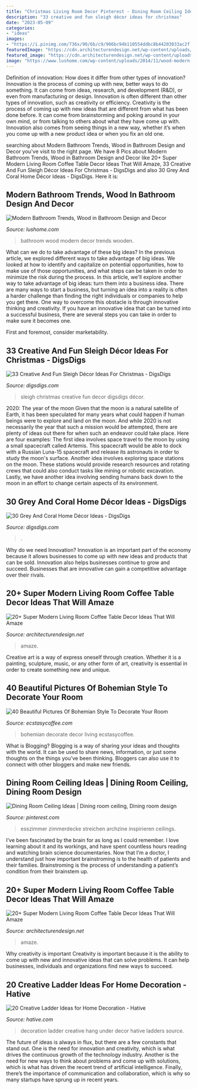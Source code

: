 ```yaml
---
title: "Christmas Living Room Decor Pinterest - Dining Room Ceiling Ideas"
description: "33 creative and fun sleigh décor ideas for christmas"
date: "2023-05-09"
categories:
- "ideas"
images:
- "https://i.pinimg.com/736x/90/6b/c9/906bc94b110554ddbc8b44203033ac2f.jpg"
featuredImage: "https://cdn.architecturendesign.net/wp-content/uploads/2015/11/AD-14-white-romantic-living-room-decor-1.jpg"
featured_image: "https://cdn.architecturendesign.net/wp-content/uploads/2015/11/AD-14-white-romantic-living-room-decor-1.jpg"
image: "https://www.lushome.com/wp-content/uploads/2014/11/wood-modern-bathroom-design-decor-ideas-8.jpg"
---
```



Definition of innovation: How does it differ from other types of innovation?
Innovation is the process of coming up with new, better ways to do something. It can come from ideas, research, and development (R&D), or even from manufacturing or design. Innovation is often different than other types of innovation, such as creativity or efficiency.
Creativity is the process of coming up with new ideas that are different from what has been done before. It can come from brainstorming and poking around in your own mind, or from talking to others about what they have come up with. Innovation also comes from seeing things in a new way, whether it’s when you come up with a new product idea or when you fix an old one.

	

		
searching about Modern Bathroom Trends, Wood in Bathroom Design and Decor you've visit to the right page. We have 8 Pics about Modern Bathroom Trends, Wood in Bathroom Design and Decor like 20+ Super Modern Living Room Coffee Table Decor Ideas That Will Amaze, 33 Creative And Fun Sleigh Décor Ideas For Christmas - DigsDigs and also 30 Grey And Coral Home Décor Ideas - DigsDigs. Here it is:
		
    
## Modern Bathroom Trends, Wood In Bathroom Design And Decor

<img loading=lazy src="https://www.lushome.com/wp-content/uploads/2014/11/wood-modern-bathroom-design-decor-ideas-8.jpg" onerror="this.onerror=null;this.src='https://tse1.mm.bing.net/th?id=OIP.zAt2e5BpXDAOS55DZ28uAAAAAA&amp;pid=15.1';" alt="Modern Bathroom Trends, Wood in Bathroom Design and Decor">

_Source: lushome.com_

>bathroom wood modern decor trends wooden. 

	

What can we do to take advantage of these big ideas?
In the previous article, we explored different ways to take advantage of big ideas. We looked at how to identify and capitalize on potential opportunities, how to make use of those opportunities, and what steps can be taken in order to minimize the risk during the process. In this article, we'll explore another way to take advantage of big ideas: turn them into a business idea.
There are many ways to start a business, but turning an idea into a reality is often a harder challenge than finding the right individuals or companies to help you get there. One way to overcome this obstacle is through innovative thinking and creativity. If you have an innovative idea that can be turned into a successful business, there are several steps you can take in order to make sure it becomes one. 

First and foremost, consider marketability.

    
## 33 Creative And Fun Sleigh Décor Ideas For Christmas - DigsDigs

<img loading=lazy src="https://www.digsdigs.com/photos/fun-and-creative-sleigh-decor-ideas-for-christmas-14-554x832.jpg" onerror="this.onerror=null;this.src='https://tse2.mm.bing.net/th?id=OIP.877Vbkw3p_7MS2z76sFMGQHaLH&amp;pid=15.1';" alt="33 Creative And Fun Sleigh Décor Ideas For Christmas - DigsDigs">

_Source: digsdigs.com_

>sleigh christmas creative fun decor digsdigs décor. 

	

2020: The year of the moon
Given that the moon is a natural satellite of Earth, it has been speculated for many years what could happen if human beings were to explore and land on the moon. And while 2020 is not necessarily the year that such a mission would be attempted, there are plenty of ideas out there for when such an endeavor could take place. Here are four examples: 
The first idea involves space travel to the moon by using a small spacecraft called Artemis. This spacecraft would be able to dock with a Russian Luna-15 spacecraft and release its astronauts in order to study the moon's surface. 
Another idea involves exploring space stations on the moon. These stations would provide research resources and rotating crews that could also conduct tasks like mining or robotic excavation. 
Lastly, we have another idea involving sending humans back down to the moon in an effort to change certain aspects of its environment.

    
## 30 Grey And Coral Home Décor Ideas - DigsDigs

<img loading=lazy src="https://www.digsdigs.com/photos/grey-and-coral-home-decor-ideas-30.jpg" onerror="this.onerror=null;this.src='https://tse3.mm.bing.net/th?id=OIP.GI8-xT4laSB8MU6nmwZ7-QHaJ4&amp;pid=15.1';" alt="30 Grey And Coral Home Décor Ideas - DigsDigs">

_Source: digsdigs.com_

>. 

	

Why do we need Innovation?
Innovation is an important part of the economy because it allows businesses to come up with new ideas and products that can be sold. Innovation also helps businesses continue to grow and succeed. Businesses that are innovative can gain a competitive advantage over their rivals.

    
## 20+ Super Modern Living Room Coffee Table Decor Ideas That Will Amaze

<img loading=lazy src="https://cdn.architecturendesign.net/wp-content/uploads/2015/11/AD-14-white-romantic-living-room-decor-1.jpg" onerror="this.onerror=null;this.src='https://tse3.mm.bing.net/th?id=OIP.y4fSx30uIrSH4em97YxqaQHaLJ&amp;pid=15.1';" alt="20+ Super Modern Living Room Coffee Table Decor Ideas That Will Amaze">

_Source: architecturendesign.net_

>amaze. 

	

Creative art is a way of express oneself through creation. Whether it is a painting, sculpture, music, or any other form of art, creativity is essential in order to create something new and unique.

    
## 40 Beautiful Pictures Of Bohemian Style To Decorate Your Room

<img loading=lazy src="https://i2.wp.com/www.ecstasycoffee.com/wp-content/uploads/2016/10/Bohemian-Living-Room-Designs-26.jpg" onerror="this.onerror=null;this.src='https://tse1.mm.bing.net/th?id=OIP.gdvwYcyfp047CCZQzG4IfgHaJ4&amp;pid=15.1';" alt="40 Beautiful Pictures Of Bohemian Style To Decorate Your Room">

_Source: ecstasycoffee.com_

>bohemian decorate decor living ecstasycoffee. 

	

What is Blogging?
Blogging is a way of sharing your ideas and thoughts with the world. It can be used to share news, information, or just some thoughts on the things you’ve been thinking. Bloggers can also use it to connect with other bloggers and make new friends.

    
## Dining Room Ceiling Ideas | Dining Room Ceiling, Dining Room Design

<img loading=lazy src="https://i.pinimg.com/736x/90/6b/c9/906bc94b110554ddbc8b44203033ac2f.jpg" onerror="this.onerror=null;this.src='https://tse1.mm.bing.net/th?id=OIP.9Y_Q7EossG_JD72iY4NyXQAAAA&amp;pid=15.1';" alt="Dining Room Ceiling Ideas | Dining room ceiling, Dining room design">

_Source: pinterest.com_

>esszimmer zimmerdecke streichen archzine inspirieren ceilings. 

	

I’ve been fascinated by the brain for as long as I could remember. I love learning about it and its workings, and have spent countless hours reading and watching brain science documentaries. Now that I’m a doctor, I understand just how important brainstroming is to the health of patients and their families. Brainstroming is the process of understanding a patient’s condition from their brainstem up.

    
## 20+ Super Modern Living Room Coffee Table Decor Ideas That Will Amaze

<img loading=lazy src="https://cdn.architecturendesign.net/wp-content/uploads/2015/11/AD-01-cozy-home-decor-living-room-ideas.jpg" onerror="this.onerror=null;this.src='https://tse3.mm.bing.net/th?id=OIP.oJ5JVPazshdY9Lwz262-1gHaLH&amp;pid=15.1';" alt="20+ Super Modern Living Room Coffee Table Decor Ideas That Will Amaze">

_Source: architecturendesign.net_

>amaze. 

	

Why creativity is important
Creativity is important because it is the ability to come up with new and innovative ideas that can solve problems. It can help businesses, individuals and organizations find new ways to succeed.

    
## 20 Creative Ladder Ideas For Home Decoration - Hative

<img loading=lazy src="https://hative.com/wp-content/uploads/2014/06/ladder-decor-ideas/20-ladder-decor-ideas.jpg" onerror="this.onerror=null;this.src='https://tse2.mm.bing.net/th?id=OIP.DnWg652kQc8FWCIogHUlCgHaLI&amp;pid=15.1';" alt="20 Creative Ladder Ideas for Home Decoration - Hative">

_Source: hative.com_

>decoration ladder creative hang under decor hative ladders source. 

	

The future of ideas is always in flux, but there are a few constants that stand out. One is the need for innovation and creativity, which is what drives the continuous growth of the technology industry. Another is the need for new ways to think about problems and come up with solutions, which is what has driven the recent trend of artificial intelligence. Finally, there’s the importance of communication and collaboration, which is why so many startups have sprung up in recent years.

